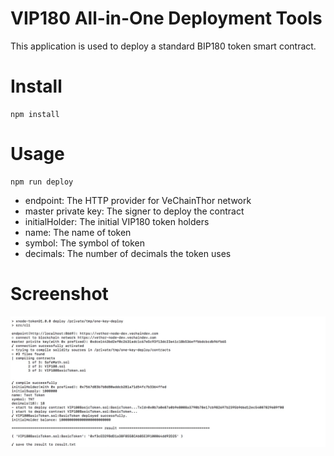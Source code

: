 VIP180 All-in-One Deployment Tools
====

This application is used to deploy a standard BIP180 token smart contract.

# Install

	npm install

# Usage

	npm run deploy


+ endpoint: The HTTP provider for VeChainThor network
+ master private key: The signer to deploy the contract
+ initialHolder: The initial VIP180 token holders
+ name: The name of token
+ symbol: The symbol of token
+ decimals: The number of decimals the token uses 

# Screenshot

![deploy](images/deploy.jpg)


